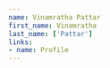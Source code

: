 ```yaml
---
name: Vinamratha Pattar
first_name: Vinamratha
last_name: ['Pattar']
links:
- name: Profile
---
```

